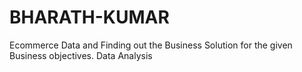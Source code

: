 # BHARATH-KUMAR
Ecommerce Data and Finding out the Business Solution for the given Business objectives. Data Analysis 
